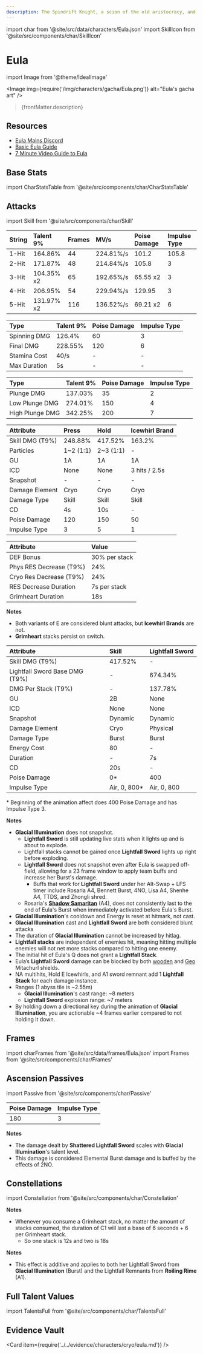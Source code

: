 ```yaml
---
description: The Spindrift Knight, a scion of the old aristocracy, and the Captain of the Knights of Favonius Reconnaissance Company. The reason for which a descendant of the ancient nobles might join the Knights remains a great mystery in Mondstadt to this very day.
---
```


import char from '@site/src/data/characters/Eula.json'
import SkillIcon from '@site/src/components/char/SkillIcon'

# Eula

import Image from '@theme/IdealImage'

<Image img={require('/img/characters/gacha/Eula.png')} alt="Eula's gacha art" />
<blockquote>{frontMatter.description}</blockquote>

## Resources

* [Eula Mains Discord](https://discord.gg/EulaMains)
* [Basic Eula Guide](https://keqingmains.com/eula/)
* [7 Minute Video Guide to Eula](https://youtu.be/4-Piecem1CQ7ftws)

## Base Stats

import CharStatsTable from '@site/src/components/char/CharStatsTable'

<CharStatsTable char={char} />

## Attacks

import Skill from '@site/src/components/char/Skill'

<Tabs>
<TabItem value='na' label='Normal Attacks'>
<SkillIcon char={char} skill='na' />
<div class='talent-columns'>
<Skill char={char} skill='na' sectionFilter='Normal Attack' />

| String        | Talent 9%  | Frames | MV/s      | Poise Damage | Impulse Type |
| :------------ | :--------- | :----- | :-------- | :----------- | :----------- |
| 1-Hit         | 164.86%    | 44     | 224.81%/s | 101.2        | 105.8        |
| 2-Hit         | 171.87%    | 48     | 214.84%/s | 105.8        | 3            |
| 3-Hit         | 104.35% x2 | 65     | 192.65%/s | 65.55 x2     | 3            |
| 4-Hit         | 206.95%    | 54     | 229.94%/s | 129.95       | 3            |
| 5-Hit         | 131.97% x2 | 116    | 136.52%/s | 69.21 x2     | 6            |

</div>
<div class='talent-columns'>
<Skill char={char} skill='na' sectionFilter='Charged Attack' />

| Type         | Talent 9% | Poise Damage | Impulse Type |
| :----------- | :-------- | :----------- | :----------- |
| Spinning DMG | 126.4%    | 60           | 3            |
| Final DMG    | 228.55%   | 120          | 6            |
| Stamina Cost | 40/s      | -            | -            |
| Max Duration | 5s        | -            | -            |

</div>
<div class='talent-columns'>
<Skill char={char} skill='na' sectionFilter='Plunging Attack' />

| Type            | Talent 9% | Poise Damage | Impulse Type |
| :-------------- | :-------- | :----------- | :----------- |
| Plunge DMG      | 137.03%   | 35           | 2            |
| Low Plunge DMG  | 274.01%   | 150          | 4            |
| High Plunge DMG | 342.25%   | 200          | 7            |

</div>

</TabItem>

<TabItem value='e' label='Skill'>
<SkillIcon char={char} skill='e' />
<div class='talent-columns'>
<Skill char={char} skill='e' />

| Attribute         | Press       | Hold        | Icewhirl Brand |
| :---------------- | :---------- | :---------- | :------------- |
| Skill DMG \(T9%\) | 248.88%     | 417.52%     | 163.2%         |
| Particles         | 1~2 \(1:1\) | 2~3 \(1:1\) | -              |
| GU                | 1A          | 1A          | 1A             |
| ICD               | None        | None        | 3 hits / 2.5s  |
| Snapshot          | -           | -           | -              |
| Damage Element    | Cryo        | Cryo        | Cryo           |
| Damage Type       | Skill       | Skill       | Skill          |
| CD                | 4s          | 10s         | -              |
| Poise Damage      | 120         | 150         | 50             |
| Impulse Type      | 3           | 5           | 1              |

</div>

| Attribute                 | Value         |
| :------------------------ | :------------ |
| DEF Bonus                 | 30% per stack |
| Phys RES Decrease \(T9%\) | 24%           |
| Cryo Res Decrease \(T9%\) | 24%           |
| RES Decrease Duration     | 7s per stack  |
| Grimheart Duration        | 18s           |

**Notes**

* Both variants of E are considered blunt attacks, but **Icewhirl Brands** are not.
* **Grimheart** stacks persist on switch.

</TabItem>

<TabItem value='q' label='Burst'>
<SkillIcon char={char} skill='q' />
<div class='talent-columns'>
<Skill char={char} skill='q'/>

| Attribute                        | Skill         | Lightfall Sword |
| :------------------------------- | :------------ | :-------------- |
| Skill DMG \(T9%\)                | 417.52%       | -               |
| Lightfall Sword Base DMG \(T9%\) | -             | 674.34%         |
| DMG Per Stack \(T9%\)            | -             | 137.78%         |
| GU                               | 2B            | None            |
| ICD                              | None          | None            |
| Snapshot                         | Dynamic       | Dynamic         |
| Damage Element                   | Cryo          | Physical        |
| Damage Type                      | Burst         | Burst           |
| Energy Cost                      | 80            | -               |
| Duration                         | -             | 7s              |
| CD                               | 20s           | -               |
| Poise Damage                     | 0\*           | 400             |
| Impulse Type                     | Air, 0, 800\* | Air, 0, 800     |

</div>

\* Beginning of the animation affect does 400 Poise Damage and has Impulse Type 3.

**Notes**

* **Glacial Illumination** does not snapshot.
  * **Lightfall Sword** is still updating live stats when it lights up and is about to explode.
  * Lightfall stacks cannot be gained once **Lightfall Sword** lights up right before exploding.
  * **Lightfall Sword** does not snapshot even after Eula is swapped off-field, allowing for a 23 frame window to apply team buffs and increase her Burst's damage.
    * Buffs that work for **Lightfall Sword** under her Alt-Swap + LFS timer include Rosaria A4, Bennett Burst, 4NO, Lisa A4, Shenhe A4, TTDS, and Zhongli shred.
  * Rosaria's [**Shadow Samaritan**](rosaria.md#ascension-passives) \(A4\), does not consistently last to the end of Eula's Burst when immediately activated before Eula's Burst.
* **Glacial Illumination**'s cooldown and Energy is reset at hitmark, not cast.
* **Glacial Illumination** cast and **Lightfall Sword** are both considered blunt attacks
* The duration of **Glacial Illumination** cannot be increased by hitlag.
* **Lightfall stacks** are independent of enemies hit, meaning hitting multiple enemies will not net more stacks compared to hitting one enemy.
* The initial hit of Eula's Q does not grant a **Lightfall Stack**.
* Eula’s **Lightfall Sword** damage can be blocked by both [wooden](https://imgur.com/a/bL0UttC) and [Geo](https://imgur.com/a/PU9gkvv) Mitachurl shields.
* NA multihits, Hold E Icewhirls, and A1 sword remnant add 1 **Lightfall Stack** for each damage instance.
* Ranges \(1 abyss tile is ~2.55m\)
  * **Glacial Illumination**'s cast range: ~8 meters
  * **Lightfall Sword** explosion range: ~7 meters
* By holding down a directional key during the animation of **Glacial Illumination**, you are actionable ~4 frames earlier compared to not holding it down.

</TabItem>
</Tabs>

## Frames

import charFrames from '@site/src/data/frames/Eula.json'
import Frames from '@site/src/components/char/Frames'

<Frames data={charFrames} />

## Ascension Passives

import Passive from '@site/src/components/char/Passive'

<Tabs>
<TabItem value='passive' label='Passive'>
<Passive char={char} passive={2} />
</TabItem>

<TabItem value='a1' label='Ascension 1'>
<Passive char={char} passive={0} />

| Poise Damage | Impulse Type |
| :----------- | :----------- |
| 180          | 3            |

**Notes**

* The damage dealt by **Shattered Lightfall Sword** scales with **Glacial Illumination**'s talent level.
* This damage is considered Elemental Burst damage and is buffed by the effects of 2NO.

</TabItem>

<TabItem value="a4" label="Ascension 4">
<Passive char={char} passive={1} />
</TabItem>
</Tabs>

## Constellations

import Constellation from '@site/src/components/char/Constellation'

<Tabs>
<TabItem value='c1' label='C1'>
<Constellation char={char} constellation={1} />

**Notes**

* Whenever you consume a Grimheart stack, no matter the amount of stacks consumed, the duration of C1 will last a base of 6 seconds + 6 per Grimheart stack.
  * So one stack is 12s and two is 18s

</TabItem>

<TabItem value='c2' label='C2'>
<Constellation char={char} constellation={2} />
</TabItem>

<TabItem value='c3' label='C3'>
<Constellation char={char} constellation={3} />
</TabItem>

<TabItem value='c4' label='C4'>
<Constellation char={char} constellation={4} />

**Notes**

* This effect is additive and applies to both her Lightfall Sword from **Glacial Illumination** \(Burst\) and the Lightfall Remnants from **Roiling Rime** \(A1\).

</TabItem>

<TabItem value='c5' label='C5'>
<Constellation char={char} constellation={5} />
</TabItem>

<TabItem value='c6' label='C6'>
<Constellation char={char} constellation={6} />
</TabItem>
</Tabs>

## Full Talent Values

import TalentsFull from '@site/src/components/char/TalentsFull'

<TalentsFull char={char}/>

## Evidence Vault

<Card item={require('../../evidence/characters/cryo/eula.md')} />

